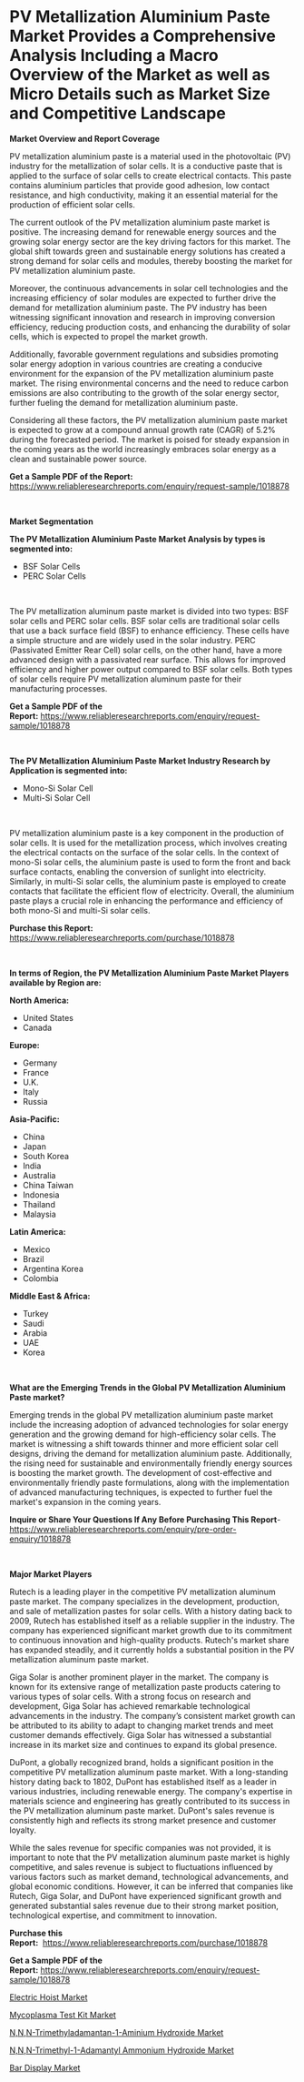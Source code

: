 <p><h1>PV Metallization Aluminium Paste Market Provides a Comprehensive Analysis Including a Macro Overview of the Market as well as Micro Details such as Market Size and Competitive Landscape</h1></p><p><strong>Market Overview and Report Coverage</strong></p>
<p><p>PV metallization aluminium paste is a material used in the photovoltaic (PV) industry for the metallization of solar cells. It is a conductive paste that is applied to the surface of solar cells to create electrical contacts. This paste contains aluminium particles that provide good adhesion, low contact resistance, and high conductivity, making it an essential material for the production of efficient solar cells.</p><p>The current outlook of the PV metallization aluminium paste market is positive. The increasing demand for renewable energy sources and the growing solar energy sector are the key driving factors for this market. The global shift towards green and sustainable energy solutions has created a strong demand for solar cells and modules, thereby boosting the market for PV metallization aluminium paste.</p><p>Moreover, the continuous advancements in solar cell technologies and the increasing efficiency of solar modules are expected to further drive the demand for metallization aluminium paste. The PV industry has been witnessing significant innovation and research in improving conversion efficiency, reducing production costs, and enhancing the durability of solar cells, which is expected to propel the market growth.</p><p>Additionally, favorable government regulations and subsidies promoting solar energy adoption in various countries are creating a conducive environment for the expansion of the PV metallization aluminium paste market. The rising environmental concerns and the need to reduce carbon emissions are also contributing to the growth of the solar energy sector, further fueling the demand for metallization aluminium paste.</p><p>Considering all these factors, the PV metallization aluminium paste market is expected to grow at a compound annual growth rate (CAGR) of 5.2% during the forecasted period. The market is poised for steady expansion in the coming years as the world increasingly embraces solar energy as a clean and sustainable power source.</p></p>
<p><strong>Get a Sample PDF of the Report:</strong> <a href="https://www.reliableresearchreports.com/enquiry/request-sample/1018878">https://www.reliableresearchreports.com/enquiry/request-sample/1018878</a></p>
<p>&nbsp;</p>
<p><strong>Market Segmentation</strong></p>
<p><strong>The PV Metallization Aluminium Paste Market Analysis by types is segmented into:</strong></p>
<p><ul><li>BSF Solar Cells</li><li>PERC Solar Cells</li></ul></p>
<p>&nbsp;</p>
<p><p>The PV metallization aluminum paste market is divided into two types: BSF solar cells and PERC solar cells. BSF solar cells are traditional solar cells that use a back surface field (BSF) to enhance efficiency. These cells have a simple structure and are widely used in the solar industry. PERC (Passivated Emitter Rear Cell) solar cells, on the other hand, have a more advanced design with a passivated rear surface. This allows for improved efficiency and higher power output compared to BSF solar cells. Both types of solar cells require PV metallization aluminum paste for their manufacturing processes.</p></p>
<p><strong>Get a Sample PDF of the Report:</strong>&nbsp;<a href="https://www.reliableresearchreports.com/enquiry/request-sample/1018878">https://www.reliableresearchreports.com/enquiry/request-sample/1018878</a></p>
<p>&nbsp;</p>
<p><strong>The PV Metallization Aluminium Paste Market Industry Research by Application is segmented into:</strong></p>
<p><ul><li>Mono-Si Solar Cell</li><li>Multi-Si Solar Cell</li></ul></p>
<p>&nbsp;</p>
<p><p>PV metallization aluminium paste is a key component in the production of solar cells. It is used for the metallization process, which involves creating the electrical contacts on the surface of the solar cells. In the context of mono-Si solar cells, the aluminium paste is used to form the front and back surface contacts, enabling the conversion of sunlight into electricity. Similarly, in multi-Si solar cells, the aluminium paste is employed to create contacts that facilitate the efficient flow of electricity. Overall, the aluminium paste plays a crucial role in enhancing the performance and efficiency of both mono-Si and multi-Si solar cells.</p></p>
<p><strong>Purchase this Report:</strong>&nbsp; <a href="https://www.reliableresearchreports.com/purchase/1018878">https://www.reliableresearchreports.com/purchase/1018878</a></p>
<p>&nbsp;</p>
<p><strong>In terms of Region, the PV Metallization Aluminium Paste Market Players available by Region are:</strong></p>
<p>
    <p> <strong> North America: </strong>
        <ul>
            <li>United States</li>
            <li>Canada</li>
        </ul>
        </p> 
    <p> <strong> Europe: </strong>
        <ul>
            <li>Germany</li>
            <li>France</li>
            <li>U.K.</li>
            <li>Italy</li>
            <li>Russia</li>
        </ul>
        </p> 
    <p> <strong> Asia-Pacific: </strong>
        <ul>
            <li>China</li>
            <li>Japan</li>
            <li>South Korea</li>
            <li>India</li>
            <li>Australia</li>
            <li>China Taiwan</li>
            <li>Indonesia</li>
            <li>Thailand</li>
            <li>Malaysia</li>
        </ul>
        </p> 
    <p> <strong> Latin America: </strong>
        <ul>
            <li>Mexico</li>
            <li>Brazil</li>
            <li>Argentina Korea</li>
            <li>Colombia</li>
        </ul>
        </p> 
    <p> <strong> Middle East & Africa: </strong>
        <ul>
            <li>Turkey</li>
            <li>Saudi</li>
            <li>Arabia</li>
            <li>UAE</li>
            <li>Korea</li>
        </ul>
    </p>
    </p>
<p>&nbsp;</p>
<p><strong>What are the Emerging Trends in the Global PV Metallization Aluminium Paste market?</strong></p>
<p><p>Emerging trends in the global PV metallization aluminium paste market include the increasing adoption of advanced technologies for solar energy generation and the growing demand for high-efficiency solar cells. The market is witnessing a shift towards thinner and more efficient solar cell designs, driving the demand for metallization aluminium paste. Additionally, the rising need for sustainable and environmentally friendly energy sources is boosting the market growth. The development of cost-effective and environmentally friendly paste formulations, along with the implementation of advanced manufacturing techniques, is expected to further fuel the market's expansion in the coming years.</p></p>
<p><strong>Inquire or Share Your Questions If Any Before Purchasing This Report</strong>- <a href="https://www.reliableresearchreports.com/enquiry/pre-order-enquiry/1018878">https://www.reliableresearchreports.com/enquiry/pre-order-enquiry/1018878</a></p>
<p>&nbsp;</p>
<p><strong>Major Market Players</strong></p>
<p><p>Rutech is a leading player in the competitive PV metallization aluminum paste market. The company specializes in the development, production, and sale of metallization pastes for solar cells. With a history dating back to 2009, Rutech has established itself as a reliable supplier in the industry. The company has experienced significant market growth due to its commitment to continuous innovation and high-quality products. Rutech's market share has expanded steadily, and it currently holds a substantial position in the PV metallization aluminum paste market.</p><p>Giga Solar is another prominent player in the market. The company is known for its extensive range of metallization paste products catering to various types of solar cells. With a strong focus on research and development, Giga Solar has achieved remarkable technological advancements in the industry. The company’s consistent market growth can be attributed to its ability to adapt to changing market trends and meet customer demands effectively. Giga Solar has witnessed a substantial increase in its market size and continues to expand its global presence.</p><p>DuPont, a globally recognized brand, holds a significant position in the competitive PV metallization aluminum paste market. With a long-standing history dating back to 1802, DuPont has established itself as a leader in various industries, including renewable energy. The company's expertise in materials science and engineering has greatly contributed to its success in the PV metallization aluminum paste market. DuPont's sales revenue is consistently high and reflects its strong market presence and customer loyalty.</p><p>While the sales revenue for specific companies was not provided, it is important to note that the PV metallization aluminum paste market is highly competitive, and sales revenue is subject to fluctuations influenced by various factors such as market demand, technological advancements, and global economic conditions. However, it can be inferred that companies like Rutech, Giga Solar, and DuPont have experienced significant growth and generated substantial sales revenue due to their strong market position, technological expertise, and commitment to innovation.</p></p>
<p><strong>Purchase this Report:</strong>&nbsp;&nbsp;<a href="https://www.reliableresearchreports.com/purchase/1018878">https://www.reliableresearchreports.com/purchase/1018878</a></p>
<p></p>
<p><strong>Get a Sample PDF of the Report:</strong>&nbsp;<a href="https://www.reliableresearchreports.com/enquiry/request-sample/1018878">https://www.reliableresearchreports.com/enquiry/request-sample/1018878</a></p>
<p><p><a href="https://medium.com/@lilliandach2023/electric-hoist-market-size-growth-forecast-2023-2030-ac4e6f89cd3f">Electric Hoist Market</a></p><p><a href="https://www.reportprime.com/mycoplasma-test-kit-r10133">Mycoplasma Test Kit Market</a></p><p><a href="https://issuu.com/reportprime-2/docs/nnn-trimethyladamantan-1-aminium-hydroxide-market-?fr=xKAE9_zU1NQ">N,N,N-Trimethyladamantan-1-Aminium Hydroxide Market</a></p><p><a href="https://issuu.com/reportprime-2/docs/nnn-trimethyl-1-adamantyl-ammonium-hydroxide-marke?fr=xKAE9_zU1NQ">N,N,N-Trimethyl-1-Adamantyl Ammonium Hydroxide Market</a></p><p><a href="https://www.linkedin.com/pulse/bar-display-market-research-report-provides-thorough-industry-gapwf/">Bar Display Market</a></p></p>